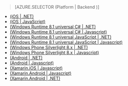 > [AZURE.SELECTOR (Platform | Backend )]
- [(iOS | .NET)](/documentation/articles/mobile-services-dotnet-backend-ios-get-started-push)
- [(iOS | JavaScript)](/documentation/articles/mobile-services-javascript-backend-ios-get-started-push)
- [(Windows Runtime 8.1 universal C# | .NET)](/documentation/articles/mobile-services-dotnet-backend-windows-universal-dotnet-get-started-push)
- [(Windows Runtime 8.1 universal C# | Javascript)](/documentation/articles/mobile-services-javascript-backend-windows-universal-dotnet-get-started-push)
- [(Windows Runtime 8.1 universal JavaScript | .NET)](/documentation/articles/mobile-services-dotnet-backend-windows-universal-javascript-get-started-push)
- [(Windows Runtime 8.1 universal JavaScript | Javascript)](/documentation/articles/mobile-services-javascript-backend-windows-universal-javascript-get-started-push)
- [(Windows Phone Silverlight 8.x | .NET)](/documentation/articles/mobile-services-dotnet-backend-windows-phone-get-started-push)
- [(Windows Phone Silverlight 8.x | Javascript)](/documentation/articles/mobile-services-javascript-backend-windows-phone-get-started-push)
- [(Android | .NET)](/documentation/articles/mobile-services-dotnet-backend-android-get-started-push-EC)
- [(Android | Javascript)](/documentation/articles/mobile-services-javascript-backend-android-get-started-push-EC)
- [(Xamarin.iOS | Javascript)](/documentation/articles/partner-xamarin-mobile-services-ios-get-started-push)
- [(Xamarin.Android | Javascript)](/documentation/articles/partner-xamarin-mobile-services-android-get-started-push)
- [(Xamarin.Android | .NET)](/documentation/articles/mobile-services-dotnet-backend-xamarin-android-get-started-push)

<!---HONumber=74-->
